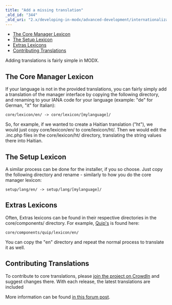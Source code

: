 ```yaml
---
title: "Add a missing translation"
_old_id: "344"
_old_uri: "2.x/developing-in-modx/advanced-development/internationalization/adding-a-translation"
---
```


- [The Core Manager Lexicon](#the-core-manager-lexicon)
- [The Setup Lexicon](#the-setup-lexicon)
- [Extras Lexicons](#extras-lexicons)
- [Contributing Translations](#contributing-translations)



Adding translations is fairly simple in MODX.

## The Core Manager Lexicon

If your language is not in the provided translations, you can fairly simply add a translation of the manager interface by copying the following directory, and renaming to your IANA code for your language (example: "de" for German, "it" for Italian):

`core/lexicon/en/ -> core/lexicon/[mylanguage]/`

So, for example, if we wanted to create a Haitian translation ("ht"), we would just copy core/lexicon/en/ to core/lexicon/ht/. Then we would edit the .inc.php files in the core/lexicon/ht/ directory, translating the string values there into Haitian.

## The Setup Lexicon

A similar process can be done for the installer, if you so choose. Just copy the following directory and rename - similarly to how you do the core manager lexicon:

`setup/lang/en/ -> setup/lang/[mylanguage]/`

## Extras Lexicons

Often, Extras lexicons can be found in their respective directories in the core/components/ directory. For example, [Quip's](/extras/revo/quip "Quip") is found here:

`core/components/quip/lexicon/en/`

You can copy the "en" directory and repeat the normal process to translate it as well.

## Contributing Translations

To contribute to core translations, please [join the project on CrowdIn](https://crowdin.net/project/modx-revolution) and suggest changes there. With each release, the latest translations are included

More information can be found [in this forum post](http://forums.modx.com/thread/91796/revolution-translation).
